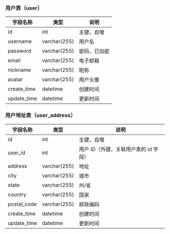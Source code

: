 ### 用户表（user）

| 字段名称    | 类型         | 说明         |
| ----------- | ------------ | ------------ |
| id          | int          | 主键，自增   |
| username    | varchar(255) | 用户名       |
| password    | varchar(255) | 密码，已加密 |
| email       | varchar(255) | 电子邮箱     |
| nickname    | varchar(255) | 昵称         |
| avatar      | varchar(255) | 用户头像     |
| create_time | datetime     | 创建时间     |
| update_time | datetime     | 更新时间     |

### 用户地址表（user_address）

| 字段名称    | 类型         | 说明                                  |
| ----------- | ------------ | ------------------------------------- |
| id          | int          | 主键，自增                            |
| user_id     | int          | 用户 ID（外键，关联用户表的 id 字段） |
| address     | varchar(255) | 地址                                  |
| city        | varchar(255) | 城市                                  |
| state       | varchar(255) | 州/省                                 |
| country     | varchar(255) | 国家                                  |
| postal_code | varchar(255) | 邮政编码                              |
| create_time | datetime     | 创建时间                              |
| update_time | datetime     | 更新时间                              |




